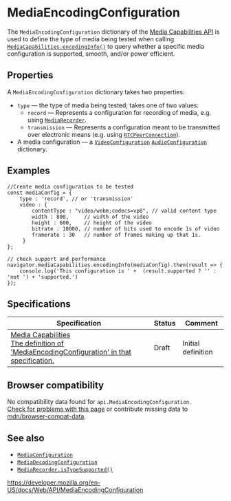 # MediaEncodingConfiguration

The `MediaEncodingConfiguration` dictionary of the [Media Capabilities API](media_capabilities_api) is used to define the type of media being tested when calling [`MediaCapabilities.encodingInfo()`](mediacapabilities/encodinginfo) to query whether a specific media configuration is supported, smooth, and/or power efficient.

## Properties

A `MediaEncodingConfiguration` dictionary takes two properties:

- `type` — the type of media being tested; takes one of two values:
  - `record` — Represents a configuration for recording of media, e.g. using [`MediaRecorder`](mediarecorder).
  - `transmission` — Represents a configuration meant to be transmitted over electronic means (e.g. using [`RTCPeerConnection`](rtcpeerconnection)).
- A media configuration — a [`VideoConfiguration`](videoconfiguration) [`AudioConfiguration`](audioconfiguration) dictionary.

## Examples

    //Create media configuration to be tested
    const mediaConfig = {
        type : 'record', // or 'transmission'
        video : {
            contentType : "video/webm;codecs=vp8", // valid content type
            width : 800,     // width of the video
            height : 600,    // height of the video
            bitrate : 10000, // number of bits used to encode 1s of video
            framerate : 30   // number of frames making up that 1s.
         }
    };

    // check support and performance
    navigator.mediaCapabilities.encodingInfo(mediaConfig).then(result => {
        console.log('This configuration is ' +  (result.supported ? '' : 'not ') + 'supported.')
    });

## Specifications

<table><thead><tr class="header"><th>Specification</th><th>Status</th><th>Comment</th></tr></thead><tbody><tr class="odd"><td><a href="https://w3c.github.io/media-capabilities/#mediaconfiguration">Media Capabilities<br />
<span class="small">The definition of 'MediaEncodingConfiguration' in that specification.</span></a></td><td><span class="spec-draft">Draft</span></td><td>Initial definition</td></tr></tbody></table>

## Browser compatibility

No compatibility data found for `api.MediaEncodingConfiguration`.  
[Check for problems with this page](#on-github) or contribute missing data to [mdn/browser-compat-data](https://github.com/mdn/browser-compat-data).

## See also

- [`MediaConfiguration`](mediaconfiguration)
- [`MediaDecodingConfiguration`](mediadecodingconfiguration)
- [`MediaRecorder.isTypeSupported()`](mediarecorder/istypesupported)

<a href="https://developer.mozilla.org/en-US/docs/Web/API/MediaEncodingConfiguration" class="_attribution-link">https://developer.mozilla.org/en-US/docs/Web/API/MediaEncodingConfiguration</a>
